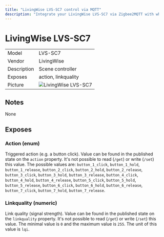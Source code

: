 ```yaml
---
title: "LivingWise LVS-SC7 control via MQTT"
description: "Integrate your LivingWise LVS-SC7 via Zigbee2MQTT with whatever smart home infrastructure you are using without the vendors bridge or gateway."
---
```


<!-- !!!! -->
<!-- ATTENTION: This file is auto-generated through docgen! -->
<!-- You can only edit the "## Notes"-Section. -->
<!-- !!!! -->

# LivingWise LVS-SC7

|     |     |
|-----|-----|
| Model | LVS-SC7  |
| Vendor  | LivingWise  |
| Description | Scene controller  |
| Exposes | action, linkquality |
| Picture | ![LivingWise LVS-SC7](https://psi-4ward.github.io/zigbee2mqtt.io/images/devices/LVS-SC7.jpg) |


## Notes

None



## Exposes

### Action (enum)
Triggered action (e.g. a button click).
Value can be found in the published state on the `action` property.
It's not possible to read (`/get`) or write (`/set`) this value.
The possible values are: `button_1_click`, `button_1_hold`, `button_1_release`, `button_2_click`, `button_2_hold`, `button_2_release`, `button_3_click`, `button_3_hold`, `button_3_release`, `button_4_click`, `button_4_hold`, `button_4_release`, `button_5_click`, `button_5_hold`, `button_5_release`, `button_6_click`, `button_6_hold`, `button_6_release`, `button_7_click`, `button_7_hold`, `button_7_release`.

### Linkquality (numeric)
Link quality (signal strength).
Value can be found in the published state on the `linkquality` property.
It's not possible to read (`/get`) or write (`/set`) this value.
The minimal value is `0` and the maximum value is `255`.
The unit of this value is `lqi`.

